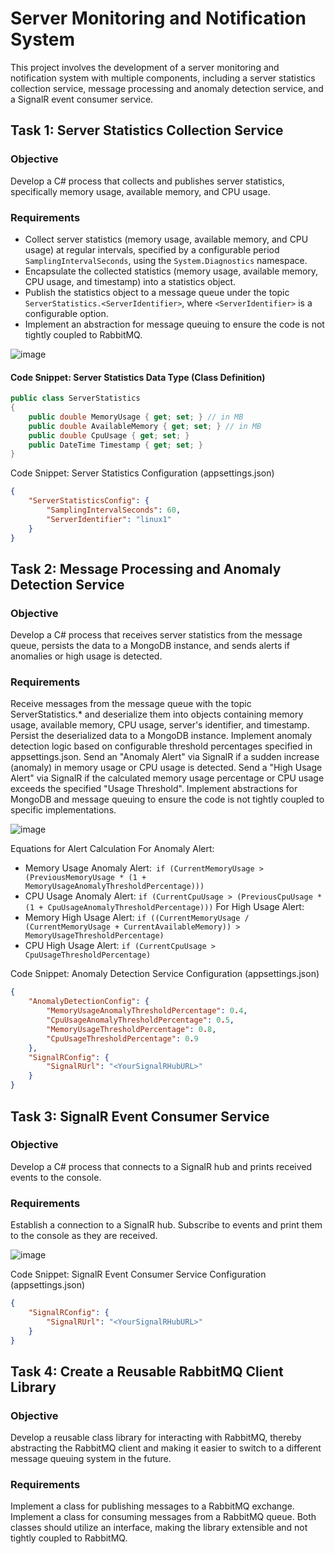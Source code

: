 # Server Monitoring and Notification System

This project involves the development of a server monitoring and notification system with multiple components, including a server statistics collection service, message processing and anomaly detection service, and a SignalR event consumer service.

## Task 1: Server Statistics Collection Service

### Objective

Develop a C# process that collects and publishes server statistics, specifically memory usage, available memory, and CPU usage.

### Requirements

- Collect server statistics (memory usage, available memory, and CPU usage) at regular intervals, specified by a configurable period `SamplingIntervalSeconds`, using the `System.Diagnostics` namespace.
- Encapsulate the collected statistics (memory usage, available memory, CPU usage, and timestamp) into a statistics object.
- Publish the statistics object to a message queue under the topic `ServerStatistics.<ServerIdentifier>`, where `<ServerIdentifier>` is a configurable option.
- Implement an abstraction for message queuing to ensure the code is not tightly coupled to RabbitMQ.

![image](https://github.com/TasbehTakrore/ServerMonitoringAndNotificationSystem/assets/71009816/7f757124-ac1d-4d3c-83cd-2fce8db96829)

#### Code Snippet: Server Statistics Data Type (Class Definition)

```csharp
public class ServerStatistics
{
    public double MemoryUsage { get; set; } // in MB
    public double AvailableMemory { get; set; } // in MB
    public double CpuUsage { get; set; }
    public DateTime Timestamp { get; set; }
}
```

Code Snippet: Server Statistics Configuration (appsettings.json)
```json
{
    "ServerStatisticsConfig": {
        "SamplingIntervalSeconds": 60,
        "ServerIdentifier": "linux1"
    }
}
```

## Task 2: Message Processing and Anomaly Detection Service
### Objective
Develop a C# process that receives server statistics from the message queue, persists the data to a MongoDB instance, and sends alerts if anomalies or high usage is detected.

### Requirements
Receive messages from the message queue with the topic ServerStatistics.* and deserialize them into objects containing memory usage, available memory, CPU usage, server's identifier, and timestamp.
Persist the deserialized data to a MongoDB instance.
Implement anomaly detection logic based on configurable threshold percentages specified in appsettings.json.
Send an "Anomaly Alert" via SignalR if a sudden increase (anomaly) in memory usage or CPU usage is detected.
Send a "High Usage Alert" via SignalR if the calculated memory usage percentage or CPU usage exceeds the specified "Usage Threshold".
Implement abstractions for MongoDB and message queuing to ensure the code is not tightly coupled to specific implementations.

![image](https://github.com/TasbehTakrore/ServerMonitoringAndNotificationSystem/assets/71009816/7aab141d-6536-4ce2-84f0-1ee9bf3ae1e3)


Equations for Alert Calculation
For Anomaly Alert:
- Memory Usage Anomaly Alert:``` if (CurrentMemoryUsage > (PreviousMemoryUsage * (1 + MemoryUsageAnomalyThresholdPercentage)))```
- CPU Usage Anomaly Alert: ```if (CurrentCpuUsage > (PreviousCpuUsage * (1 + CpuUsageAnomalyThresholdPercentage)))```
For High Usage Alert:
- Memory High Usage Alert: ```if ((CurrentMemoryUsage / (CurrentMemoryUsage + CurrentAvailableMemory)) > MemoryUsageThresholdPercentage)```
- CPU High Usage Alert: ```if (CurrentCpuUsage > CpuUsageThresholdPercentage)```

Code Snippet: Anomaly Detection Service Configuration (appsettings.json)
```json
{
    "AnomalyDetectionConfig": {
        "MemoryUsageAnomalyThresholdPercentage": 0.4,
        "CpuUsageAnomalyThresholdPercentage": 0.5,
        "MemoryUsageThresholdPercentage": 0.8,
        "CpuUsageThresholdPercentage": 0.9
    },
    "SignalRConfig": {
        "SignalRUrl": "<YourSignalRHubURL>"
    }
}
```

## Task 3: SignalR Event Consumer Service
### Objective
Develop a C# process that connects to a SignalR hub and prints received events to the console.

### Requirements
Establish a connection to a SignalR hub.
Subscribe to events and print them to the console as they are received.

![image](https://github.com/TasbehTakrore/ServerMonitoringAndNotificationSystem/assets/71009816/5ef1bfd4-12f8-485d-9398-c9fed3c391cb)

Code Snippet: SignalR Event Consumer Service Configuration (appsettings.json)
```json
{
    "SignalRConfig": {
        "SignalRUrl": "<YourSignalRHubURL>"
    }
}
```

## Task 4: Create a Reusable RabbitMQ Client Library
### Objective
Develop a reusable class library for interacting with RabbitMQ, thereby abstracting the RabbitMQ client and making it easier to switch to a different message queuing system in the future.

### Requirements
Implement a class for publishing messages to a RabbitMQ exchange.
Implement a class for consuming messages from a RabbitMQ queue.
Both classes should utilize an interface, making the library extensible and not tightly coupled to RabbitMQ.
